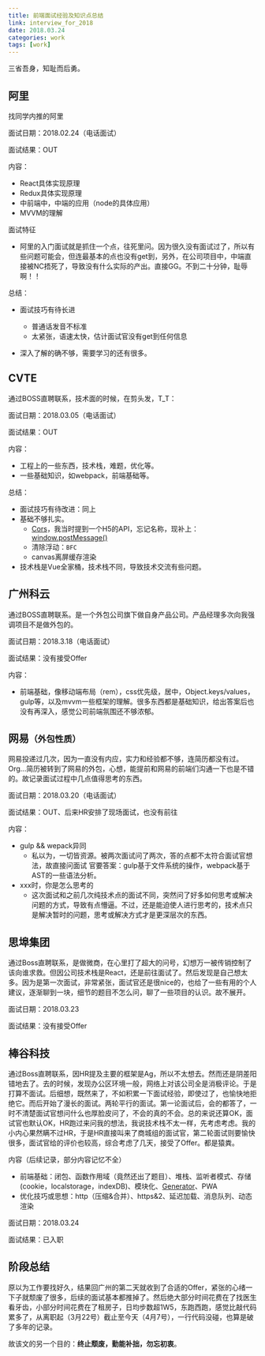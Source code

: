 ```yaml
---
title: 前端面试经验及知识点总结
link: interview_for_2018
date: 2018.03.24
categories: work
tags: [work]
---
```


三省吾身，知耻而后勇。

## 阿里

找同学内推的阿里

面试日期：2018.02.24（电话面试）

面试结果：OUT

内容：

- React具体实现原理
- Redux具体实现原理
- 中前端中，中端的应用（node的具体应用）
- MVVM的理解

面试特征

- 阿里的入门面试就是抓住一个点，往死里问。因为很久没有面试过了，所以有些问题可能会，但连最基本的点也没有get到，另外，在公司项目中，中端直接被NC捂死了，导致没有什么实际的产出。直接GG。不到二十分钟，耻辱啊！！

总结：

- 面试技巧有待长进
  - 普通话发音不标准
  - 太紧张，语速太快，估计面试官没有get到任何信息


- 深入了解的确不够，需要学习的还有很多。

## CVTE

通过BOSS直聘联系，技术面的时候，在剪头发，T_T：

面试日期：2018.03.05（电话面试）

面试结果：OUT

内容：

- 工程上的一些东西，技术栈，难题，优化等。
- 一些基础知识，如webpack，前端基础等。

总结：

- 面试技巧有待改进：同上
- 基础不够扎实。
  - [Cors](https://developer.mozilla.org/zh-CN/docs/Web/HTTP/Access_control_CORS)，我当时提到一个H5的API，忘记名称，现补上：[window.postMessage()](https://developer.mozilla.org/zh-CN/docs/Web/API/Window/postMessage)
  - 清除浮动：`BFC`
  - canvas离屏缓存渲染
- 技术栈是Vue全家桶，技术栈不同，导致技术交流有些问题。

## 广州科云

通过BOSS直聘联系。是一个外包公司旗下做自身产品公司。产品经理多次向我强调项目不是做外包的。

面试日期：2018.3.18（电话面试）

面试结果：没有接受Offer

内容：

- 前端基础，像移动端布局（rem），css优先级，居中，Object.keys/values，gulp等，以及mvvm一些框架的理解。很多东西都是基础知识，给出答案后也没有再深入，感觉公司前端氛围还不够浓郁。

## 网易<small>（外包性质）</small>

网易投递过几次，因为一直没有内应，实力和经验都不够，连简历都没有过。Org...简历被转到了网易的外包，心想，能提前和网易的前端们沟通一下也是不错的。故记录面试过程中几点值得思考的东西。

面试日期：2018.03.20（电话面试）

面试结果：OUT、后来HR安排了现场面试，也没有前往

内容：

- gulp && wepack异同
   - 私以为，一切皆资源。被两次面试问了两次，答的点都不太符合面试官想法，故直接问面试	官要答案：gulp基于文件系统的操作，webpack基于AST的一些语法分析。
- xxx时，你是怎么思考的
  - 这次面试和之前几次纯技术点的面试不同，突然问了好多如何思考或解决问题的方式，导致有点懵逼。不过，还是能迫使人进行思考的，技术点只是解决暂时的问题，思考或解决方式才是更深层次的东西。

## 思埠集团

通过Boss直聘联系，是做微商，在心里打了超大的问号，幻想万一被传销控制了该向谁求救。但因公司技术栈是React，还是前往面试了。然后发现是自己想太多。因为是第一次面试，非常紧张，面试官还是很nice的，也给了一些有用的个人建议，逐渐聊到一块，细节的题目不怎么问，聊了一些项目的认识。故不展开。

面试日期：2018.03.23

面试结果：没有接受Offer

## 棒谷科技

通过Boss直聘联系，因HR提及主要的框架是Ag，所以不太想去。然而还是阴差阳错地去了。去的时候，发现办公区环境一般，网络上对该公司全是消极评论。于是打算不面试。后细想，既然来了，不如积累一下面试经验，即使过了，也愉快地拒绝它。而后开始了漫长的面试。两轮平行的面试。第一论面试后，会的都答了，一时不清楚面试官想问什么也厚脸皮问了，不会的真的不会。总的来说还算OK，面试官也默认OK，HR跑过来问我的想法，我说技术栈不太一样，先考虑考虑。我的小内心果然瞒不过HR，于是HR直接叫来了商城组的面试官，第二轮面试则要愉快很多，面试官给的评价也较高，综合考虑了几天，接受了Offer。都是猿粪。

内容（后续记录，部分内容记忆不全）

- 前端基础：闭包、函数作用域（竟然还出了题目）、堆栈、监听者模式、存储(cookie，localstorage，indexDB)、模块化、[Generator](https://developer.mozilla.org/zh-CN/docs/Web/JavaScript/Reference/Global_Objects/Generator)、PWA
- 优化技巧或思想：http（压缩&合并）、https&2、延迟加载、消息队列、动态渲染

面试日期：2018.03.24

面试结果：已入职



## 阶段总结

原以为工作要找好久，结果回广州的第二天就收到了合适的Offer，紧张的心绪一下子就颓废了很多，后续的面试基本都推掉了。然后绝大部分时间花费在了找医生看牙齿，小部分时间花费在了租房子，日均步数超1W5，东跑西跑，感觉比敲代码累多了，从离职起（3月22号）截止至今天（4月7号），一行代码没碰，也算是破了多年的记录。

故该文的另一个目的：**终止颓废，勤能补拙，勿忘初衷**。